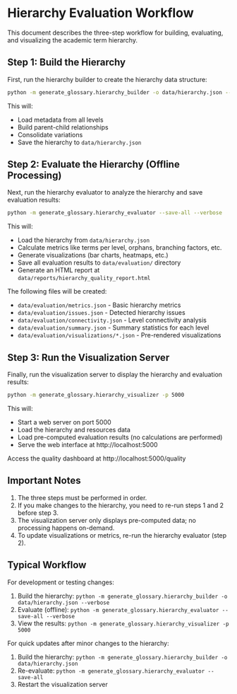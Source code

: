 # Hierarchy Evaluation Workflow

This document describes the three-step workflow for building, evaluating, and visualizing the academic term hierarchy.

## Step 1: Build the Hierarchy

First, run the hierarchy builder to create the hierarchy data structure:

```bash
python -m generate_glossary.hierarchy_builder -o data/hierarchy.json --verbose
```

This will:
- Load metadata from all levels
- Build parent-child relationships
- Consolidate variations
- Save the hierarchy to `data/hierarchy.json`

## Step 2: Evaluate the Hierarchy (Offline Processing)

Next, run the hierarchy evaluator to analyze the hierarchy and save evaluation results:

```bash
python -m generate_glossary.hierarchy_evaluator --save-all --verbose
```

This will:
- Load the hierarchy from `data/hierarchy.json`
- Calculate metrics like terms per level, orphans, branching factors, etc.
- Generate visualizations (bar charts, heatmaps, etc.)
- Save all evaluation results to `data/evaluation/` directory
- Generate an HTML report at `data/reports/hierarchy_quality_report.html`

The following files will be created:
- `data/evaluation/metrics.json` - Basic hierarchy metrics
- `data/evaluation/issues.json` - Detected hierarchy issues
- `data/evaluation/connectivity.json` - Level connectivity analysis
- `data/evaluation/summary.json` - Summary statistics for each level
- `data/evaluation/visualizations/*.json` - Pre-rendered visualizations

## Step 3: Run the Visualization Server

Finally, run the visualization server to display the hierarchy and evaluation results:

```bash
python -m generate_glossary.hierarchy_visualizer -p 5000
```

This will:
- Start a web server on port 5000
- Load the hierarchy and resources data
- Load pre-computed evaluation results (no calculations are performed)
- Serve the web interface at http://localhost:5000

Access the quality dashboard at http://localhost:5000/quality

## Important Notes

1. The three steps must be performed in order.
2. If you make changes to the hierarchy, you need to re-run steps 1 and 2 before step 3.
3. The visualization server only displays pre-computed data; no processing happens on-demand.
4. To update visualizations or metrics, re-run the hierarchy evaluator (step 2).

## Typical Workflow

For development or testing changes:

1. Build the hierarchy: `python -m generate_glossary.hierarchy_builder -o data/hierarchy.json --verbose`
2. Evaluate (offline): `python -m generate_glossary.hierarchy_evaluator --save-all --verbose`
3. View the results: `python -m generate_glossary.hierarchy_visualizer -p 5000`

For quick updates after minor changes to the hierarchy:

1. Build the hierarchy: `python -m generate_glossary.hierarchy_builder -o data/hierarchy.json`
2. Re-evaluate: `python -m generate_glossary.hierarchy_evaluator --save-all`
3. Restart the visualization server 